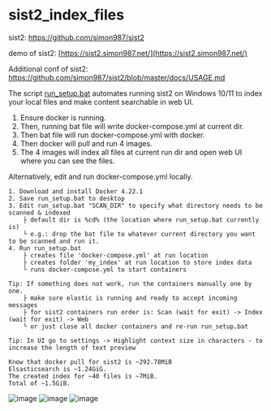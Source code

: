 # sist2_index_files

sist2: https://github.com/simon987/sist2

demo of sist2: [https://sist2.simon987.net/](https://sist2.simon987.net/)

Additional conf of sist2: https://github.com/simon987/sist2/blob/master/docs/USAGE.md

The script [run_setup.bat](https://github.com/Nurech/sist2_index_files/blob/main/run_setup.bat) automates running sist2 on Windows 10/11 to index your local files and make content searchable in web UI.

1. Ensure docker is running.
2. Then, running bat file will write docker-compose.yml at current dir.
3. Then bat file will run docker-compose.yml with docker.
4. Then docker will pull and run 4 images.
5. The 4 images will index all files at current run dir and open web UI where you can see the files.

Alternatively, edit and run docker-compose.yml locally.
```
1. Download and install Docker 4.22.1
2. Save run_setup.bat to desktop
3. Edit run_setup.bat "SCAN_DIR" to specify what directory needs to be scanned & indexed
    ├ default dir is %cd% (the location where run_setup.bat currently is)
    └ e.g.: drop the bat file to whatever current directory you want to be scanned and run it.
4. Run run_setup.bat
    ├ creates file 'docker-compose.yml' at run location
    ├ creates folder 'my_index' at run location to store index data
    └ runs docker-compose.yml to start containers

Tip: If something does not work, run the containers manually one by one.
    ├ make sure elastic is running and ready to accept incoming messages
    ├ for sist2 containers run order is: Scan (wait for exit) -> Index (wait for exit) -> Web
    └ or just close all docker containers and re-run run_setup.bat

Tip: In UI go to settings -> Highlight context size in characters - to increase the length of text preview

Know that docker pull for sist2 is ~292.78MiB
Elsasticsearch is ~1.24GiG.
The created index for ~40 files is ~7MiB.
Total of ~1.5GiB.
```


![image](https://user-images.githubusercontent.com/20840114/204141649-3fc81e35-2a35-4da1-a1d2-f8351dbfe7b9.png)
![image](https://github.com/Nurech/sist2_index_files/assets/20840114/f8dc50b1-9b1b-4a4b-81fc-ef671b2eafe2)
![image](https://github.com/Nurech/sist2_index_files/assets/20840114/c6676511-a04a-40e8-8996-a0817443f0e7)






